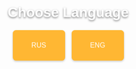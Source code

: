 <!DOCTYPE html>
<html lang="en">
<head>
<meta charset="UTF-8">
<title>Choose Language</title>
<style>
    @font-face {
        font-family: 'Intro';
        src: url('intro.otf') format('opentype');
    }
    body {
        font-family: 'Intro', sans-serif;
        background-image: url('fon.jpg');
        background-size: cover;
        background-position: center;
        height: 100vh;
        display: flex;
        flex-direction: column;
        justify-content: center;
        align-items: center;
        margin: 0;
    }
    .buttons {
        display: flex;
        justify-content: center;
        align-items: center;
    }
    .button {
        background-color: orange;
        border: none;
        color: white;
        padding: 10px; /* was 20px */
        text-align: center;
        text-decoration: none;
        display: flex;
        justify-content: center;
        align-items: center;
        font-size: 16px; /* was 32px */
        margin: 2px 7.5px; /* was 4px 15px */
        cursor: pointer;
        width: 100px; /* was 200px */
        height: 50px; /* was 100px */
        transition: all 0.3s ease;
        border-radius: 7.5px; /* was 15px */
        box-shadow: 0 2px 4px rgba(0, 0, 0, 0.2);
        position: relative;
        overflow: hidden;
    }
    .button:before {
        content: "";
        position: absolute;
        top: 0;
        left: -37.5px; /* was -75px */
        width: 300%;
        height: 100%;
        background: rgba(255, 255, 255, 0.2);
        transform: skewX(-30deg);
        transition: left 0.7s ease;
    }
    .button:hover:before {
        left: 100%;
    }
    .button:hover {
        background-color: #e69500;
        box-shadow: 0 3px 6px rgba(0, 0, 0, 0.3);
        transform: translateY(-1px); /* was -2px */
    }
    h1 {
        color: white;
        margin-bottom: 20px; /* was 40px */
        font-size: 32px; /* was 64px */
        text-shadow: 0 2px 4px rgba(0, 0, 0, 0.5);
    }
</style>
</head>
<body>
    <h1>Choose Language</h1>
    <div class="buttons">
        <a href="rus.html" class="button">RUS</a>
        <a href="en.html" class="button">ENG</a>
    </div>
</body>
</html>
